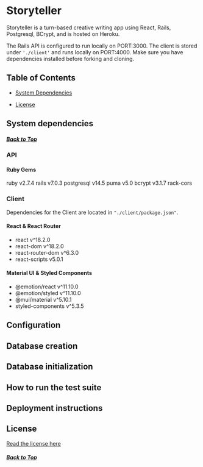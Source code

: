# Storyteller<a id="top"></a>
Storyteller is a turn-based creative writing app using React, Rails, Postgresql, BCrypt, and is hosted on Heroku.

The Rails API is configured to run locally on PORT:3000.
The client is stored under ```'./client'``` and runs locally on PORT:4000. Make sure you have dependencies installed before forking and cloning.

## __Table of Contents__
* [System Dependencies](#dep)
<!-- * [Media](#media)
* [ActiveRecord Table Relationships](#rel)
* [Routes](#routes) -->
* [License](#license)



## System dependencies<a id="dep"></a>
##### [Back to Top](#top)
### API
#### Ruby Gems
ruby        v2.7.4
rails       v7.0.3
postgresql  v14.5
puma        v5.0
bcrypt      v3.1.7
rack-cors

### Client
Dependencies for the Client are located in ```"./client/package.json"```.
#### React & React Router
* react               v^18.2.0
* react-dom           v^18.2.0
* react-router-dom    v^6.3.0
* react-scripts       v5.0.1
#### Material UI & Styled Components
* @emotion/react      v^11.10.0
* @emotion/styled     v^11.10.0
* @mui/material       v^5.10.1
* styled-components   v^5.3.5

## Configuration

## Database creation

## Database initialization

## How to run the test suite

## Deployment instructions


## License <a id="license"></a>
[Read the license here](./LICENSE)

##### [Back to Top](#top)